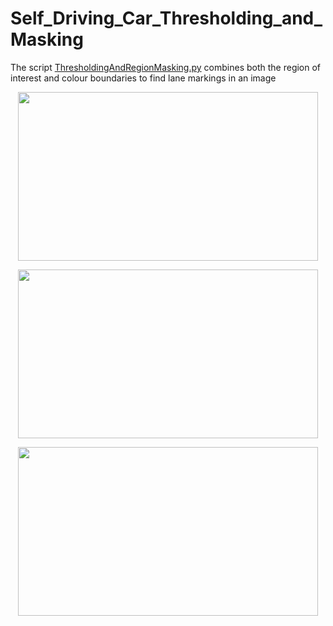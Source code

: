 # Self_Driving_Car_Thresholding_and_Masking
The script [ThresholdingAndRegionMasking.py](https://github.com/hamza9305/Self_Driving_Car_Thresholding_and_Masking/blob/main/ThresholdingAndRegionMasking.py) combines both the region of interest and colour boundaries to find lane markings in an image

<p align="center">
  <img width="480" height="270" src="https://github.com/hamza9305/Self_Driving_Car_Thresholding_and_Masking/blob/main/resource/test.jpg">
</p>
<p align="center">
  <img width="480" height="270" src="https://github.com/hamza9305/Self_Driving_Car_Thresholding_and_Masking/blob/main/resource/Color_Select.png">
</p>
<p align="center">
  <img width="480" height="270" src="https://github.com/hamza9305/Self_Driving_Car_Thresholding_and_Masking/blob/main/resource/Line_Image.png">
</p>

